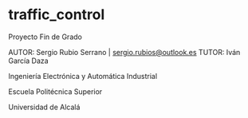 # traffic_control
Proyecto Fin de Grado

AUTOR: Sergio Rubio Serrano | sergio.rubios@outlook.es
TUTOR: Iván García Daza

Ingeniería Electrónica y Automática Industrial

Escuela Politécnica Superior

Universidad de Alcalá
